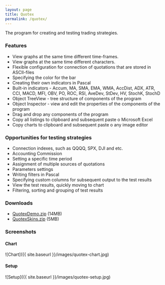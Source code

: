 ```yaml
---
layout: page
title: Quotex
permalink: /quotex/
---
```


The program for creating and testing trading strategies.

### Features

* View graphs at the same time different time-frames.
* View graphs at the same time different characters.
* Flexible configuration for connection of quotations that are stored in ASCII-files
* Specifying the color for the bar
* Creating their own indicators in Pascal
* Built-in indicators - Accum, MA, SMA, EMA, WMA, AccDist, ADX, ATR, CCI, MACD, MFI, OBV, PO, ROC, RSI, AveDev, StDev, HV, StochK, StochD
* Object TreeView - tree structure of components of the program
* Object Inspector - view and edit the properties of the components of the program
* Drag and drop any components of the program
* Copy all listings to clipboard and subsequent paste o Microsoft Excel
* Copy charts to clipboard and subsequent paste o any image editor

### Opportunities for testing strategies

* Connection indexes, such as QQQQ, SPX, DJI and etc.
* Accounting Commission
* Setting a specific time period
* Assignment of multiple sources of quotations
* Parameters settings
* Writing filters in Pascal
* Specifying custom columns for subsequent output to the test results
* View the test results, quickly moving to chart
* Filtering, sorting and grouping of test results

### Downloads

* [QuotexDemo.zip](https://docs.google.com/uc?authuser=0&id=0B1nIE1BTDG6zT3ZmXzVxS1NIaGc&export=download) (14MB)
* [QuotexSkins.zip](https://docs.google.com/uc?authuser=0&id=0B1nIE1BTDG6zd1ZlaklLSFZXc2s&export=download) (5MB)

### Screenshots

#### Chart
![Chart]({{ site.baseurl }}/images/quotex-chart.jpg)

#### Setup
![Setup]({{ site.baseurl }}/images/quotex-setup.jpg)
